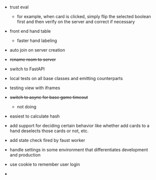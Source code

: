 * trust eval
    * for example, when card is clicked, simply flip the selected boolean first and then verify on the server and correct if necessary

* front end hand table
    * faster hand labeling

* auto join on server creation

* ~~rename room to server~~

* switch to FastAPI

* local tests on all base classes and emitting counterparts

* testing view with iframes

* ~~switch to async for base game timeout~~
    * not doing

* easiest to calculate hash

* add support for deciding certain behavior like whether add cards to a hand deselects those cards or not, etc.

* add state check fired by faust worker

* handle settings in some environment that differentiates development and production

* use cookie to remember user login

* 
